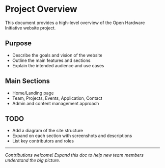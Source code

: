 # Project Overview

This document provides a high-level overview of the Open Hardware Initiative website project.

## Purpose
- Describe the goals and vision of the website
- Outline the main features and sections
- Explain the intended audience and use cases

## Main Sections
- Home/Landing page
- Team, Projects, Events, Application, Contact
- Admin and content management approach

## TODO
- Add a diagram of the site structure
- Expand on each section with screenshots and descriptions
- List key contributors and roles

---

*Contributions welcome! Expand this doc to help new team members understand the big picture.* 